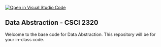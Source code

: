[![Open in Visual Studio Code](https://classroom.github.com/assets/open-in-vscode-718a45dd9cf7e7f842a935f5ebbe5719a5e09af4491e668f4dbf3b35d5cca122.svg)](https://classroom.github.com/online_ide?assignment_repo_id=11751632&assignment_repo_type=AssignmentRepo)
## Data Abstraction - CSCI 2320

Welcome to the base code for Data Abstraction. This repository will be for your in-class code.